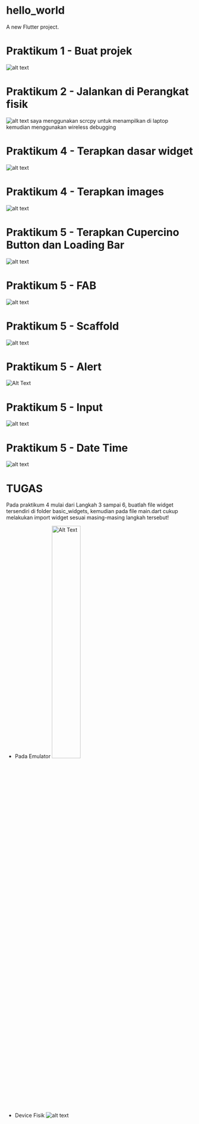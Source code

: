 # hello_world

A new Flutter project.

# Praktikum 1 - Buat projek

![alt text](images/image.png)

# Praktikum 2 - Jalankan di Perangkat fisik

![alt text](images/fisik.gif)
saya menggunakan scrcpy untuk menampilkan di laptop kemudian menggunakan wireless debugging

# Praktikum 4 - Terapkan dasar widget

![alt text](images/image-1.png)

# Praktikum 4 - Terapkan images

![alt text](images/image-2.png)

# Praktikum 5 - Terapkan Cupercino Button dan Loading Bar

![alt text](images/image-3.png)

# Praktikum 5 - FAB

![alt text](images/image-4.png)

# Praktikum 5 - Scaffold

![alt text](images/image-5.png)

# Praktikum 5 - Alert

![Alt Text](images/alert.gif)

# Praktikum 5 - Input

![alt text](images/input.png)

# Praktikum 5 - Date Time

![alt text](images/dateTime.gif)

# TUGAS

Pada praktikum 4 mulai dari Langkah 3 sampai 6, buatlah file widget tersendiri di folder basic_widgets, kemudian pada file main.dart cukup melakukan import widget sesuai masing-masing langkah tersebut!

- Pada Emulator
  <img src="images/tugas-2.gif" alt="Alt Text" width="40%" height="40%">

- Device Fisik
  ![alt text](images/fisik.gif)
